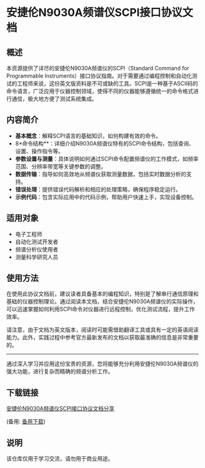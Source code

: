 # 安捷伦N9030A频谱仪SCPI接口协议文档

## 概述

本资源提供了详尽的安捷伦N9030A频谱仪的SCPI（Standard Command for Programmable Instruments）接口协议指南。对于需要通过编程控制和自动化测试的工程师来说，这份英文版资料是不可或缺的工具。SCPI是一种基于ASCII码的命令语言，广泛应用于仪器控制领域，使得不同的仪器能够遵循统一的命令格式进行通信，极大地方便了测试系统集成。

## 内容简介

- **基本概念**：解释SCPI语言的基础知识，如何构建有效的命令。
- 8*命令结构**：详细介绍N9030A频谱仪特有的SCPI命令结构，包括查询、设置、操作指令等。
- **参数设置与测量**：具体说明如何通过SCPI命令配置频谱仪的工作模式，如频率范围、分辨率带宽等关键参数的调整。
- **数据传输**：指导如何高效地从频谱仪获取测量数据，包括实时数据分析的支持。
- **错误处理**：提供错误代码解析和相应的处理策略，确保程序稳定运行。
- **示例代码**：包含实际应用中的代码示例，帮助用户快速上手，实现设备控制。

## 适用对象

- 电子工程师
- 自动化测试开发者
- 频谱分析仪使用者
- 测量科学研究人员

## 使用方法

在使用此协议文档前，建议读者具备基本的编程知识，特别是了解串行通信原理和基础的仪器控制理论。通过阅读本文档，结合安捷伦N9030A频谱仪的实际操作，可以迅速掌握如何利用SCPI命令对仪器进行远程控制，优化测试流程，提升工作效率。

请注意，由于文档为英文版本，阅读时可能需借助翻译工具或具有一定的英语阅读能力。此外，实践过程中参考官方最新发布的文档以获取最准确的信息是非常重要的。

---

通过深入学习并应用这份宝贵的资源，您将能够充分利用安捷伦N9030A频谱仪的强大功能，进行复杂而精确的频谱分析工作。

## 下载链接
[安捷伦N9030A频谱仪SCPI接口协议文档分享](https://pan.quark.cn/s/f5d17a520572) 

(备用: [备用下载](https://pan.baidu.com/s/1WTL9bloWOmDPnSYGX8ofYw?pwd=1234))

## 说明

该仓库仅用于学习交流，请勿用于商业用途。
